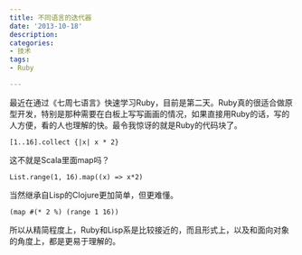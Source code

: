 ```yaml
---
title: 不同语言的迭代器
date: '2013-10-18'
description:
categories:
- 技术
tags:
- Ruby

---
```


最近在通过《七周七语言》快速学习Ruby，目前是第二天。Ruby真的很适合做原型开发，特别是那种需要在白板上写写画画的情况，如果直接用Ruby的话，写的人方便，看的人也理解的快。最令我惊讶的就是Ruby的代码块了。
	
	[1..16].collect {|x| x * 2}

这不就是Scala里面map吗？

	List.range(1, 16).map((x) => x*2)

当然继承自Lisp的Clojure更加简单，但更难懂。

	(map #(* 2 %) (range 1 16))

所以从精简程度上，Ruby和Lisp系是比较接近的，而且形式上，以及和面向对象的角度上，都是更易于理解的。